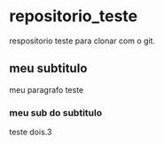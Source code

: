# repositorio_teste
respositorio teste para clonar com o git.


## meu subtitulo 

meu paragrafo teste 

### meu sub do subtitulo

teste dois.3

